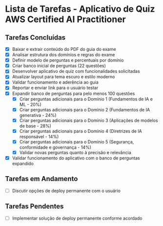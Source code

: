 # Lista de Tarefas - Aplicativo de Quiz AWS Certified AI Practitioner

## Tarefas Concluídas
- [x] Baixar e extrair conteúdo do PDF do guia do exame
- [x] Analisar estrutura dos domínios e regras do exame
- [x] Definir modelo de perguntas e percentuais por domínio
- [x] Criar banco inicial de perguntas (22 questões)
- [x] Desenvolver aplicativo de quiz com funcionalidades solicitadas
- [x] Atualizar layout para tema escuro e estilo moderno
- [x] Validar funcionamento e aderência ao guia
- [x] Reportar e enviar link para o usuário testar
- [x] Expandir banco de perguntas para pelo menos 100 questões
  - [x] Criar perguntas adicionais para o Domínio 1 (Fundamentos de IA e ML - 20%)
  - [x] Criar perguntas adicionais para o Domínio 2 (Fundamentos de IA generativa - 24%)
  - [x] Criar perguntas adicionais para o Domínio 3 (Aplicações de modelos de base - 28%)
  - [x] Criar perguntas adicionais para o Domínio 4 (Diretrizes de IA responsável - 14%)
  - [x] Criar perguntas adicionais para o Domínio 5 (Segurança, conformidade e governança - 14%)
  - [x] Validar novas perguntas quanto à precisão e relevância
- [x] Validar funcionamento do aplicativo com o banco de perguntas expandido

## Tarefas em Andamento
- [ ] Discutir opções de deploy permanente com o usuário

## Tarefas Pendentes
- [ ] Implementar solução de deploy permanente conforme acordado

